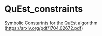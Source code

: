 # QuEst_constraints
Symbolic Constarints for the QuEst algorithm (https://arxiv.org/pdf/1704.02672.pdf)

